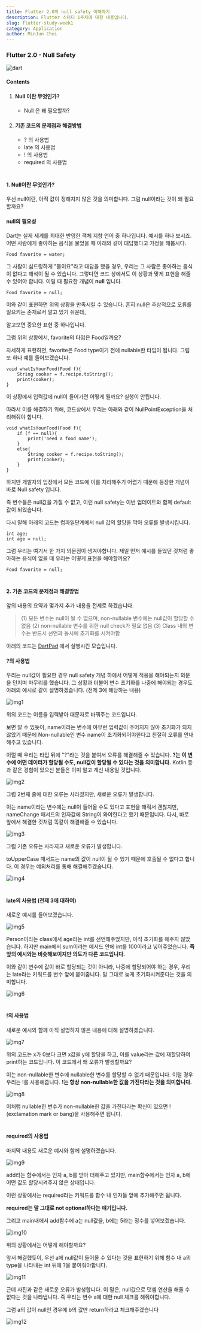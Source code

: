 ```yaml
---
title: Flutter 2.0의 null safety 이해하기
description: Flutter 스터디 1주차에 대한 내용입니다.
slug: flutter-study-week1
category: Application
author: MinJun Choi
---
```



### Flutter 2.0 - Null Safety

![dart](https://user-images.githubusercontent.com/26942349/142857202-15cddf29-cff7-44bb-9f1b-f768a713e9f3.png)

#### Contents
1. #### Null 이란 무엇인가?  
    * Null 은 왜 필요할까? 
    
1. #### 기존 코드의 문제점과 해결방법
    * ? 의 사용법
    * late 의 사용법
    * ! 의 사용법
    * required 의 사용법

#
#### 1. Null이란 무엇인가?

우선 null이란, 아직 값이 정해지지 않은 것을 의미합니다.
그럼 null이라는 것이 왜 필요할까요?

#### null의 필요성

Dart는 실제 세계를 최대한 반영한 객체 지향 언어 중 하나입니다. 예시를 하나 보시죠.
어떤 사람에게 좋아하는 음식을 물었을 때 아래와 같이 대답했다고 가정을 해봅시다.
```
Food favorite = water;
```
그 사람이 심드렁하게 "물이요"라고 대답을 했을 경우,
우리는 그 사람은 좋아하는 음식이 없다고 해석이 될 수 있습니다.
그렇다면 코드 상에서도 이 상황과 맞게 표현을 해줄 수 있어야 합니다. 
이럴 때 필요한 개념이 __null__ 입니다.
```
Food favorite = null;
```
이와 같이 표현하면 위의 상황을 만족시킬 수 있습니다.
흔히 null은 추상적으로 오류를 일으키는 존재로서 알고 있기 쉬운데,

알고보면 중요한 표현 중 하나입니다. 

그럼 위의 상황에서,
favorite의 타입은 Food일까요?

자세하게 표현하면, favorite은 Food type이기 전에 nullable한 타입이 됩니다. 
그럼 또 하나 예를 들어보겠습니다.
```
void whatIsYourFood(Food f){
	String cooker = f.recipe.toString();
	print(cooker);
}
```
이 상황에서 입력값에 null이 들어가면 어떻게 될까요? 실행이 안됩니다.

 
따라서 이를 해결하기 위해,
코드상에서 우리는 아래와 같이 NullPointException을 처리해줘야 합니다.
```
void whatIsYourFood(Food f){
    if (f == null){
    	print('need a food name');
    }
    else{
        String cooker = f.recipe.toString();
        print(cooker);
    }
}
```
하지만 개발자의 입장에서 모든 코드에 이를 처리해주기 어렵기 때문에 등장한 개념이 바로 Null safety 입니다.

즉 변수들은 null값을 가질 수 없고,
이런 null safety는 이번 업데이트와 함께 default값이 되었습니다.

다시 말해 아래의 코드는 컴파일단계에서 null 값의 할당을 막아 오류를 발생시킵니다.
```
int age;
int age = null;
```
그럼 우리는 여기서 한 가지 의문점이 생겨야합니다.
제일 먼저 예시를 들었던 것처럼 좋아하는 음식이 없을 때 우리는 어떻게 표현을 해야할까요?
```
Food favorite = null;
```



#
#### 2. 기존 코드의 문제점과 해결방법

앞의 내용의 요약과 몇가지 추가 내용을 전제로 하겠습니다.

> (1) 모든 변수는 null이 될 수 없으며, non-nullable 변수에는 null값이 할당할 수 없음
> (2) non-nullable 변수를 위한 null check가 필요 없음
> (3) Class 내의 변수는 반드시 선언과 동시에 초기화를 시켜야함


아래의 코드는 [DartPad](https://dartpad.dev/?null_safety=true) 에서 실행시킨 모습입니다.
#### ?의 사용법  

우리는 null값이 필요한 경우 null safety 개념 하에서 어떻게 적용을 해야되는지 의문을 던지며 마무리를 했습니다. 그 상황과 더불어 변수 초기화를 나중에 해야되는 경우도 아래의 예시로 같이 설명하겠습니다. (전제 3에 해당하는 내용)

![img1](https://user-images.githubusercontent.com/26942349/142855614-9be6d3fd-31a9-440e-8201-1d8ae6d82986.png)

위의 코드는 이름을 입력받아 대문자로 바꿔주는 코드입니다.

보면 알 수 있듯이, name이라는 변수에 아무런 입력값이 주어지지 않아 초기화가 되지 않았기 때문에 Non-nullable인 변수 name이 초기화되어야한다고 친절히 오류를 안내해주고 있습니다.

이럴 때 우리는 타입 뒤에 "?"라는 것을 붙여서 오류를 해결해줄 수 있습니다.
__?는 이 변수에 어떤 데이터가 할당될 수도, null값이 할당될 수 있다는 것을 의미합니다.__
Kotlin 등과 같은 경험이 있으신 분들은 이미 알고 계신 내용일 것입니다.

![img2](https://user-images.githubusercontent.com/26942349/142855618-f7e7893a-d196-4575-b074-6c954ddca053.png)

그럼 2번째 줄에 대한 오류는 사라졌지만, 새로운 오류가 발생합니다.

이는 name이라는 변수에는 null이 들어올 수도 있다고 표현을 해줘서 괜찮지만,
nameChange 매서드의 인자값에 String이 와야한다고 했기 때문입니다.
다시, 바로 앞에서 해결한 것처럼 똑같이 해결해줄 수 있습니다.

![img3](https://user-images.githubusercontent.com/26942349/142855619-b0f694ea-ca91-4cd2-925b-f688606b3f40.png)

그럼 기존 오류는 사라지고 새로운 오류가 발생합니다.

toUpperCase 매서드는 name의 값이 null이 될 수 있기 때문에 호출될 수 없다고 합니다.
이 경우는 예외처리를 통해 해결해주겠습니다.

![img4](https://user-images.githubusercontent.com/26942349/142855622-272aa598-8bcd-4403-b777-268d2bce28de.png)

#

#### late의 사용법 (전제 3에 대하여)

새로운 예시를 들어보겠습니다.

![img5](https://user-images.githubusercontent.com/26942349/142855624-68817925-b870-4214-bc82-fa043ebe4853.png)

Person이라는 class에서 age라는 int를 선언해주었지만, 아직 초기화를 해주지 않았습니다.
하지만 main에서 sum이라는 메서드 안에 int를 100이라고 넣어주었습니다.
__즉 앞의 예시와는 비슷해보이지만 의도가 다른 코드입니다.__

이와 같이 변수에 값이 바로 할당되는 것이 아니라, 나중에 할당되어야 하는 경우,
우리는 late라는 키워드를 변수 앞에 붙여줍니다.
말 그대로 늦게 초기화시켜준다는 것을 의미합니다.

![img6](https://user-images.githubusercontent.com/26942349/142855625-2495b469-aa74-4921-937d-380cac718e20.png)

#
#### !의 사용법

새로운 예시와 함께 아직 설명하지 않은 내용에 대해 설명하겠습니다.

![img7](https://user-images.githubusercontent.com/26942349/142855627-dc89527f-e622-440d-810b-d606a22e64f5.png)

위의 코드는 x가 0보다 크면 x값을 y에 할당을 하고,
이를 value라는 값에 재할당하여 print하는 코드입니다.
이 코드에서 왜 오류가 발생할까요?

이는 non-nullable한 변수에 nullable한 변수를 할당할 수 없기 때문입니다.
이럴 경우 우리는 !를 사용해줍니다.
__!는 항상 non-nullable한 값을 가진다라는 것을 의미합니다.__

![img8](https://user-images.githubusercontent.com/26942349/142855630-437cd4a6-14ff-4658-abb0-9835f64d96a9.png)

이처럼 nullable한 변수가 non-nullable한 값을 가진다라는 확신이 있으면
!(exclamation mark or bang)을 사용해주면 됩니다.

#
#### required의 사용법

마지막 내용도 새로운 예시와 함께 설명하겠습니다.

![img9](https://user-images.githubusercontent.com/26942349/142855632-66569afc-2f18-4d7d-9c26-8bca4e5d3f74.png)

add라는 함수에서는 인자 a, b를 받아 더해주고 있지만, main함수에서는 인자 a, b에 어떤 값도 할당시켜주지 않은 상태입니다.

이런 상황에서는 required라는 키워드를 함수 내 인자들 앞에 추가해주면 됩니다.

__required는 말 그대로 not optional하다는 얘기입니다.__

그리고 main내에서 add함수에 a는 null값을, b에는 5라는 정수를 넣어보겠습니다.

![img10](https://user-images.githubusercontent.com/26942349/142855637-10ee89a7-af9f-47f4-9eb0-66f9a7b38154.png)

위의 상황에서는 어떻게 해야할까요?

앞서 해결했듯이, 우선 a에 null값이 들어올 수 있다는 것을 표현하기 위해 함수 내 a의 type을 나타내는 int 뒤에 ?을 붙여줘야합니다.

![img11](https://user-images.githubusercontent.com/26942349/142855639-de43c827-40fe-4d01-8a64-9e6844f91668.png)

근데 사진과 같은 새로운 오류가 발생합니다.
이 말은, null값으로 덧셈 연산을 해줄 수 없다는 것을 나타냅니다. 즉 우리는 변수 a에 대한 null 체크를 해줘야합니다.

그럼 a의 값이 null인 경우에 b의 값만 return하라고 체크해주겠습니다

![img12](https://user-images.githubusercontent.com/26942349/142855661-b76a92ef-24f6-4d80-ad69-8e12b64d77cf.png)



 

